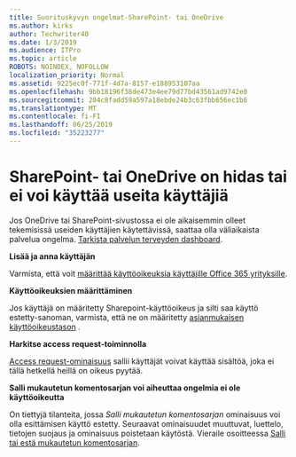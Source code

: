 ```yaml
---
title: Suorituskyvyn ongelmat-SharePoint- tai OneDrive
ms.author: kirks
author: Techwriter40
ms.date: 1/3/2019
ms.audience: ITPro
ms.topic: article
ROBOTS: NOINDEX, NOFOLLOW
localization_priority: Normal
ms.assetid: 9225ec0f-771f-4d7a-8157-e188953107aa
ms.openlocfilehash: 9bb18196f38de473e4ee79d77bd43561ad9742e0
ms.sourcegitcommit: 204c8fadd59a597a18ebde24b3c63fbb656ec1b6
ms.translationtype: MT
ms.contentlocale: fi-FI
ms.lasthandoff: 06/25/2019
ms.locfileid: "35223277"
---
```

# <a name="sharepoint-or-onedrive-slow-inaccessible-or-unavailable-for-multiple-users"></a>SharePoint- tai OneDrive on hidas tai ei voi käyttää useita käyttäjiä

Jos OneDrive tai SharePoint-sivustossa ei ole aikaisemmin olleet tekemisissä useiden käyttäjien käytettävissä, saattaa olla väliaikaista palvelua ongelma. [Tarkista palvelun terveyden dashboard](https://portal.office.com/adminportal/home#/servicehealth).

**Lisää ja anna käyttäjän**

Varmista, että voit [määrittää käyttöoikeuksia käyttäjille Office 365 yrityksille](https://docs.microsoft.com/office365/admin/subscriptions-and-billing/assign-licenses-to-users?view=o365-worldwide&amp;tabs=One).


**Käyttöoikeuksien määrittäminen**

Jos käyttäjä on määritetty Sharepoint-käyttöoikeus ja silti saa käyttö estetty-sanoman, varmista, että ne on määritetty [asianmukaisen käyttöoikeustason](https://docs.microsoft.com/sharepoint/understanding-permission-levels) .

**Harkitse access request-toiminnolla**

[Access request-ominaisuus](https://support.office.com/article/Set-up-and-manage-access-requests-94B26E0B-2822-49D4-929A-8455698654B3) sallii käyttäjät voivat käyttää sisältöä, joka ei tällä hetkellä heillä on oikeus pyytää.

**Salli mukautetun komentosarjan voi aiheuttaa ongelmia ei ole käyttöoikeutta**

On tiettyjä tilanteita, jossa *Salli mukautetun komentosarjan* ominaisuus voi olla esittämisen käyttö estetty. Seuraavat ominaisuudet muuttuvat, luettelo, tietojen suojaus ja ominaisuus poistetaan käytöstä. Vieraile osoitteessa [Salli tai estä mukautetun komentosarjan](https://docs.microsoft.com/sharepoint/allow-or-prevent-custom-script).

